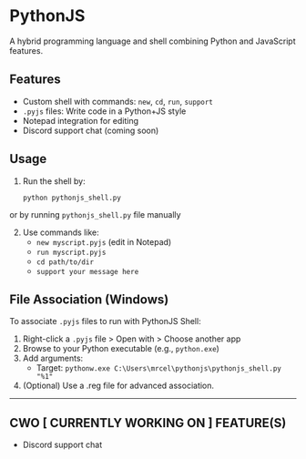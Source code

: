 # PythonJS

A hybrid programming language and shell combining Python and JavaScript features.

## Features
- Custom shell with commands: `new`, `cd`, `run`, `support`
- `.pyjs` files: Write code in a Python+JS style
- Notepad integration for editing
- Discord support chat (coming soon)

## Usage
1. Run the shell by:
   ```
   python pythonjs_shell.py
   ```
or by running `pythonjs_shell.py` file manually

2. Use commands like:
   - `new myscript.pyjs` (edit in Notepad)
   - `run myscript.pyjs`
   - `cd path/to/dir`
   - `support your message here`

## File Association (Windows)
To associate `.pyjs` files to run with PythonJS Shell:

1. Right-click a `.pyjs` file > Open with > Choose another app
2. Browse to your Python executable (e.g., `python.exe`)
3. Add arguments:
   - Target: `pythonw.exe C:\Users\mrcel\pythonjs\pythonjs_shell.py "%1"`
4. (Optional) Use a .reg file for advanced association.

---

## CWO [ CURRENTLY WORKING ON ] FEATURE(S)
- Discord support chat
